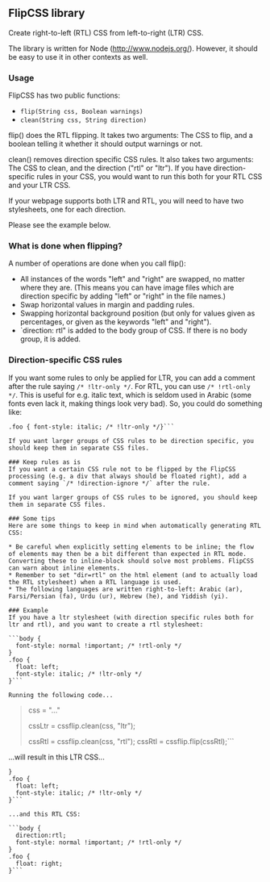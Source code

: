 ## FlipCSS library
Create right-to-left (RTL) CSS from left-to-right (LTR) CSS.

The library is written for Node (http://www.nodejs.org/). However, it should be easy to use it in other contexts as well.

### Usage
FlipCSS has two public functions:

* `flip(String css, Boolean warnings)`
* `clean(String css, String direction)`

flip() does the RTL flipping. It takes two arguments: The CSS to flip, and a boolean telling it whether it should output warnings or not.

clean() removes direction specific CSS rules. It also takes two arguments: The CSS to clean, and the direction ("rtl" or "ltr"). If you have direction-specific rules in your CSS, you would want to run this both for your RTL CSS and your LTR CSS.

If your webpage supports both LTR and RTL, you will need to have two stylesheets, one for each direction.

Please see the example below.

### What is done when flipping?
A number of operations are done when you call flip():

* All instances of the words "left" and "right" are swapped, no matter where they are. (This means you can have image files which are direction specific by adding "left" or "right" in the file names.)
* Swap horizontal values in margin and padding rules.
* Swapping horizontal background position (but only for values given as percentages, or given as the keywords "left" and "right").
* `direction: rtl" is added to the body group of CSS. If there is no body group, it is added.

### Direction-specific CSS rules
If you want some rules to only be applied for LTR, you can add a comment after the rule saying `/* !ltr-only */`. For RTL, you can use `/* !rtl-only */`. This is useful for e.g. italic text, which is seldom used in Arabic (some fonts even lack it, making things look very bad). So, you could do something like:

```body { font-style: normal !important; /* !rtl-only */ }
.foo { font-style: italic; /* !ltr-only */}```

If you want larger groups of CSS rules to be direction specific, you should keep them in separate CSS files.

### Keep rules as is
If you want a certain CSS rule not to be flipped by the FlipCSS processing (e.g. a div that always should be floated right), add a comment saying `/* !direction-ignore */` after the rule.

If you want larger groups of CSS rules to be ignored, you should keep them in separate CSS files.

### Some tips
Here are some things to keep in mind when automatically generating RTL CSS:

* Be careful when explicitly setting elements to be inline; the flow of elements may then be a bit different than expected in RTL mode. Converting these to inline-block should solve most problems. FlipCSS can warn about inline elements.
* Remember to set "dir=rtl" on the html element (and to actually load the RTL stylesheet) when a RTL language is used.
* The following languages are written right-to-left: Arabic (ar), Farsi/Persian (fa), Urdu (ur), Hebrew (he), and Yiddish (yi).

### Example
If you have a ltr stylesheet (with direction specific rules both for ltr and rtl), and you want to create a rtl stylesheet:

```body {
  font-style: normal !important; /* !rtl-only */
}
.foo {
  float: left;
  font-style: italic; /* !ltr-only */
}```

Running the following code...

```
> css = "..."
>
> cssLtr = cssflip.clean(css, "ltr");
>
> cssRtl = cssflip.clean(css, "rtl");
> cssRtl = cssflip.flip(cssRtl);```

...will result in this LTR CSS...

```body {
}
.foo {
  float: left;
  font-style: italic; /* !ltr-only */
}```

...and this RTL CSS:

```body {
  direction:rtl;
  font-style: normal !important; /* !rtl-only */
}
.foo {
  float: right;
}```
